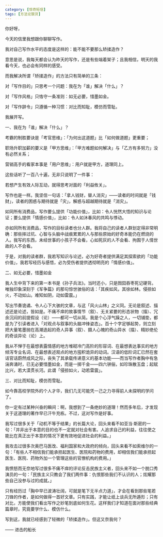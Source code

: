 ```yaml
---
category: [惊奇短信]
tags: [方法论狠货]
---
```


你好呀，

今天的信里我想跟你聊聊写作。

我对自己写作水平的态度是这样的：能不能不要那么矫揉造作？

意思是说，我每天都会认为昨天的写作，还是有些端着架子；且我相信，明天的我看今天，也必会有同样的感受。

而我解决所谓「矫揉造作」的方法只有简单的三条：

对「写作目的」只思考一个问题：我在为「谁」解决「什么」？

对「写作风格」只恪守一条准则：如无必要，惜墨如金。

对「写作辞令」只遵循一种习惯：对比而知耻，模仿而雪耻。

我展开写。

一、我在为「谁」解决「什么」？

考霸的制胜要诀是「考官思维」：「为何出这道题」比「如何做道题」更重要；

职场升职加薪的要义是「甲方思维」：「甲方难题如何解决」与「乙方有多努力」没有必然关系；

营销高手的看家本事是「用户思维」：用户就是甲方，道理同上。

这些话听了一百八十遍，无非只说明了一件事：

若想产生有效人际互动，就得思考对面的「利益攸关」。

写作也是一样。我坚信一句话：「拿人钱财，替人消灾」——读者的时间就是「钱财」，读者的困惑与期待就是「灾」，解惑与超越期待就是「消灾」。

如同所有消费品，写作要么提供「功能价值」，比如：令人恍然大悟的知识与论证；要么提供「情感价值」，比如：令人如沐春风的共鸣与悸动。

亦如同所有消费品，写作的目标读者也分人群。我将自己的读者人群划定得非常明确：那些摔过坑、心智与头脑中战痕累累的人与那些原始的好奇本能仍在燃烧的人。我写的东西，未经世事的小孩子不会看，心如死灰的人不会看、拘囿于人情世故的人不会看。

于是，对我的读者群，我若写知识与论述，必为好奇者提供满足其探索欲的「功能价值」，我若写经历与感悟，必为受伤者提供透彻明亮的「情感价值」。

二、如无必要，惜墨如金

我人生中背下来的第一本书是《孙子兵法》。当时还小，只是囫囵吞枣死记硬背。唯独印象深刻于《军争篇》的那句惊世骇俗的话：「其疾如风，其徐如林。侵掠如火，不动如山。难知如阴，动如雷震。」

写出节奏诡谲、令人心下大骇的文章，与这「风火山林」之义同。无论是叙述、描述还是论述，皆如是。不痛不痒的故事情节（叙）、无关紧要的形态状物（描）、冗余沉闷的前提假设（论）——都可一切从简。我是个心浮气躁之人，一切铺垫，都是为了引读者进入「对观点与叙事的头脑冲锋姿态」。百十个字足够起势，则立刻把大量笔墨抛在高潮迭起的奇人异事（叙）、摄人心魄的奇山异水（描）、精妙绝伦的奇谈异论（论）上。

我从不惮于在最想表露情感的地方堆砌冷门高阶的形容词、在最想表达事实的地方倾泻专业名词、在最想表述观点的地方囤积诡异的动词。汉语的低阶词汇已然在套话官话蔚然成风之际，丧失了其承载传递意义的基本功能——而当写作者胸中有急湍奔涌时，已无必要惜墨如金，而是一掷千金——四六骈俪，如珍珠散玉盘；起赋比兴，若大漠贯长河。此谓「侵掠如火，动若雷震」。

三、对比而知耻，模仿而雪耻。

如今靠高校学院外的个人才华，我们几无可能凭一己之力寻得前人未探明的学问了。

你一定有过某种兴奋的瞬间：啊，我想到了一条绝妙的道理！然而多年后，才发现关于这道理的著作早已汗牛充栋。不过，这对写作是好事。

我写过很多关于「动机不等于结果」的长篇大论，回头来看不如亚当·斯密的一句：「并非出于本意的目的也不一定就对社会有害。人追求自己的利益，往往使之能比在真正出于本意的情况下更有效地促进社会的利益。」

我攻击过很多次奥巴马医改、福利国家和大政府的倾向，回头来看不如索维尔的一句：「有些人不相信我们能承担起医生、医院和药物的费用，却相信我们能承担起医生、医院、药物外加一个管理这些的官僚机构的费用。」

我愤怒而无奈地写过很多不痛不痒的评论反击民族主义者，回头来不如一个脱口秀演员的一句：「民族主义只教会了我们两件事：仇恨那些我们不认识的人；炫耀那些自己没参与过的成就。」

只有经历过「胸中早已波涛壮阔，可就是笔下无半点力道」，才会在看到那些笔若刀锋的作者，是如何做得一首好文章。只有实践，才能让纸上谈兵无所遁形；只有对比，方能使我们看出写作之妙笔到底如何生花。这样我们才知道在面对那些经典篇章时，究竟要学什么、模仿什么。

写到这，我就已经感到了轻微的「矫揉造作」。但这又奈我何？

—— 进击的船长